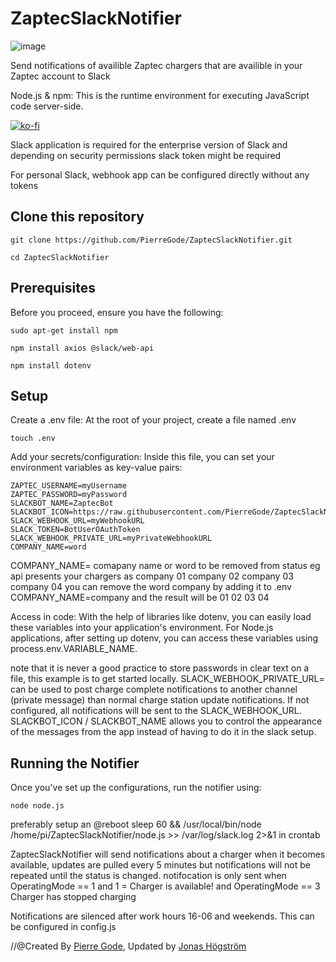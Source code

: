 # ZaptecSlackNotifier


![image](https://github.com/PierreGode/ZaptecSlackNotifier/assets/8579922/badc54dc-ca64-4c54-9ad3-786d857eadc3)



Send notifications of availible Zaptec chargers that are availible in your Zaptec account to Slack


Node.js & npm: This is the runtime environment for executing JavaScript code server-side.

[![ko-fi](https://ko-fi.com/img/githubbutton_sm.svg)](https://ko-fi.com/J3J2EARPK)

Slack application is required for the enterprise version of Slack and depending on security permissions slack token might be required<p>
For personal Slack, webhook app can be configured directly without any tokens



## Clone this repository
```
git clone https://github.com/PierreGode/ZaptecSlackNotifier.git
```
```
cd ZaptecSlackNotifier
```
## Prerequisites
Before you proceed, ensure you have the following:
```
sudo apt-get install npm
```
```
npm install axios @slack/web-api
```

```
npm install dotenv
```

## Setup
Create a .env file: At the root of your project, create a file named .env
```
touch .env
```

Add your secrets/configuration: Inside this file, you can set your environment variables as key-value pairs:

```
ZAPTEC_USERNAME=myUsername
ZAPTEC_PASSWORD=myPassword
SLACKBOT_NAME=ZaptecBot
SLACKBOT_ICON=https://raw.githubusercontent.com/PierreGode/ZaptecSlackNotifier/2b1f8830cd258a5f73a67ece179bbba17b4332de/images/zaptec.png
SLACK_WEBHOOK_URL=myWebhookURL
SLACK_TOKEN=BotUserOAuthToken
SLACK_WEBHOOK_PRIVATE_URL=myPrivateWebhookURL
COMPANY_NAME=word
```

COMPANY_NAME= comapany name or word to be removed from status eg api presents your chargers as company 01 company 02 company 03 company 04 you can remove the word company by adding it to .env COMPANY_NAME=company and the result will be 01 02 03 04<p>
Access in code: With the help of libraries like dotenv, you can easily load these variables into your application's environment. For Node.js applications, after setting up dotenv, you can access these variables using process.env.VARIABLE_NAME.<p>
note that it is never a good practice to store passwords in clear text on a file, this example is to get started locally.
SLACK_WEBHOOK_PRIVATE_URL= can be used to post charge complete notifications to another channel (private message) than normal charge station update notifications. If not configured, all notifications will be sent to the SLACK_WEBHOOK_URL.
SLACKBOT_ICON / SLACKBOT_NAME allows you to control the appearance of the messages from the app instead of having to do it in the slack setup.

## Running the Notifier
Once you've set up the configurations, run the notifier using:
```
node node.js
```
preferably setup an @reboot sleep 60 && /usr/local/bin/node /home/pi/ZaptecSlackNotifier/node.js >> /var/log/slack.log 2>&1 in crontab

ZaptecSlackNotifier will send notifications about a charger when it becomes available, updates are pulled every 5 minutes but notifications will not be repeated until the status is changed.
notifocation is only sent when OperatingMode == 1 and 1 = Charger is available! and OperatingMode == 3 Charger has stopped charging<p>
Notifications are silenced after work hours 16-06 and weekends. This can be configured in config.js<p>
//@Created By  [Pierre Gode](https://github.com/PierreGode), Updated by [Jonas Högström](https://github.com/jonashogstrom)
